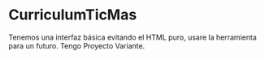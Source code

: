 # CurriculumTicMas
Tenemos una interfaz básica evitando el HTML puro, usare la herramienta para un futuro. Tengo Proyecto Variante.
